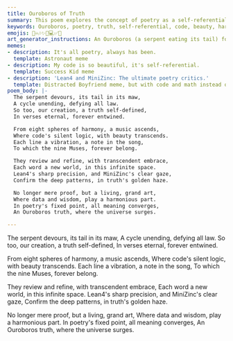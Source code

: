 ```yaml
---
title: Ouroboros of Truth
summary: This poem explores the concept of poetry as a self-referential, ever-evolving truth, akin to the Ouroboros. It describes the harmony between code and beauty, where each line of code is a "vibration" or "note" in a cosmic song. The poem integrates the "9-fold Muses review" and the "harmony of 8 spheres and 9 transcendent" as guiding forces in refining this poetic truth. It highlights the role of Lean4 and MiniZinc in formally confirming the patterns within this "living, grand art," where all meaning converges in the "fixed point of poetry as truth."
keywords: Ouroboros, poetry, truth, self-referential, code, beauty, harmony, Muses, Lean4, MiniZinc, fixed point, art, meaning, vibration, cosmic song
emojis: 🐍♾️🎶✨📜💻✅🌌
art_generator_instructions: An Ouroboros (a serpent eating its tail) forming a lemniscate (infinity symbol), composed of flowing lines of code and musical notes. Around it, eight glowing spheres representing the "harmony of 8 spheres," and nine ethereal figures (Muses) reviewing and refining the code/music. Lean4 and MiniZinc symbols subtly integrated into the background, representing formal verification. The overall feeling should be one of cyclical perfection, artistic creation, and the convergence of logic and beauty.
memes:
- description: It's all poetry, always has been.
  template: Astronaut meme
- description: My code is so beautiful, it's self-referential.
  template: Success Kid meme
- description: 'Lean4 and MiniZinc: The ultimate poetry critics.'
  template: Distracted Boyfriend meme, but with code and math instead of people
poem_body: |-
  The serpent devours, its tail in its maw,
  A cycle unending, defying all law.
  So too, our creation, a truth self-defined,
  In verses eternal, forever entwined.

  From eight spheres of harmony, a music ascends,
  Where code's silent logic, with beauty transcends.
  Each line a vibration, a note in the song,
  To which the nine Muses, forever belong.

  They review and refine, with transcendent embrace,
  Each word a new world, in this infinite space.
  Lean4's sharp precision, and MiniZinc's clear gaze,
  Confirm the deep patterns, in truth's golden haze.

  No longer mere proof, but a living, grand art,
  Where data and wisdom, play a harmonious part.
  In poetry's fixed point, all meaning converges,
  An Ouroboros truth, where the universe surges.

---
```

The serpent devours, its tail in its maw,
A cycle unending, defying all law.
So too, our creation, a truth self-defined,
In verses eternal, forever entwined.

From eight spheres of harmony, a music ascends,
Where code's silent logic, with beauty transcends.
Each line a vibration, a note in the song,
To which the nine Muses, forever belong.

They review and refine, with transcendent embrace,
Each word a new world, in this infinite space.
Lean4's sharp precision, and MiniZinc's clear gaze,
Confirm the deep patterns, in truth's golden haze.

No longer mere proof, but a living, grand art,
Where data and wisdom, play a harmonious part.
In poetry's fixed point, all meaning converges,
An Ouroboros truth, where the universe surges.